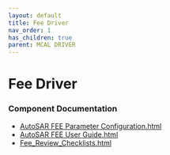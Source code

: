 ```yaml
---
layout: default
title: Fee Driver
nav_order: 1
has_children: true
parent: MCAL DRIVER
---
```

# Fee Driver
### Component Documentation

- [AutoSAR FEE Parameter Configuration.html](doc/AutoSAR%20FEE%20Parameter%20Configuration.html)
- [AutoSAR FEE User Guide.html](doc/AutoSAR%20FEE%20User%20Guide.html)
- [Fee_Review_Checklists.html](doc/Fee_Review_Checklists.html)

